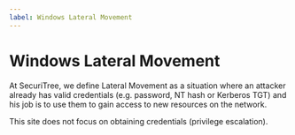 ```yaml
---
label: Windows Lateral Movement
---
```


# Windows Lateral Movement

At SecuriTree, we define Lateral Movement as a situation where an attacker already has valid credentials (e.g. password, NT hash or Kerberos TGT) and his job is to use them to gain access to new resources on the network.

This site does not focus on obtaining credentials (privilege escalation).
